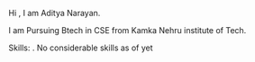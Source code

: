 
Hi , I am Aditya Narayan.

I am Pursuing Btech in CSE from Kamka Nehru institute of Tech.




Skills:
  . No considerable skills as of yet

